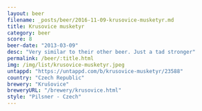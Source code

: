 ```yaml
---
layout: beer
filename: _posts/beer/2016-11-09-krusovice-musketyr.md
title: Krusovice musketyr
category: beer
score: 8
beer-date: "2013-03-09"
desc: "Very similar to their other beer. Just a tad stronger"
permalink: /beer/:title.html
img: /img/list/krusovice-musketyr.jpeg
untappd: "https://untappd.com/b/krusovice-musketyr/23588"
country: "Czech Republic"
brewery: "Krušovice"
breweryURL: "/brewery/krusovice.html"
style: "Pilsner - Czech"
---
```

